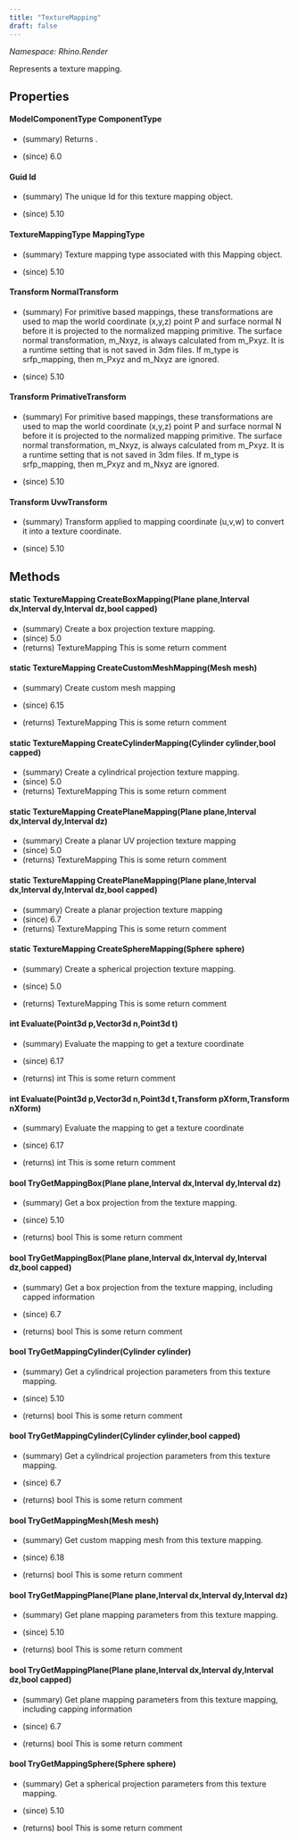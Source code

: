 ```yaml
---
title: "TextureMapping"
draft: false
---
```


*Namespace: Rhino.Render*

   Represents a texture mapping.
   
## Properties
#### ModelComponentType ComponentType
- (summary) 
     Returns .
     
- (since) 6.0
#### Guid Id
- (summary) 
     The unique Id for this texture mapping object.
     
- (since) 5.10
#### TextureMappingType MappingType
- (summary) 
     Texture mapping type associated with this Mapping object.
     
- (since) 5.10
#### Transform NormalTransform
- (summary) 
     For primitive based mappings, these transformations are used to map
     the world coordinate (x,y,z) point P and  surface normal N before it is
     projected to the normalized mapping primitive. The surface normal
     transformation, m_Nxyz, is always calculated from m_Pxyz.  It is a
     runtime setting that is not saved in 3dm files. If m_type is
     srfp_mapping, then m_Pxyz and m_Nxyz are ignored.
     
- (since) 5.10
#### Transform PrimativeTransform
- (summary) 
     For primitive based mappings, these transformations are used to map
     the world coordinate (x,y,z) point P and  surface normal N before it is
     projected to the normalized mapping primitive. The surface normal
     transformation, m_Nxyz, is always calculated from m_Pxyz.  It is a
     runtime setting that is not saved in 3dm files. If m_type is
     srfp_mapping, then m_Pxyz and m_Nxyz are ignored.
     
- (since) 5.10
#### Transform UvwTransform
- (summary) 
     Transform applied to mapping coordinate (u,v,w) to convert it into a
     texture coordinate.
     
- (since) 5.10
## Methods
#### static TextureMapping CreateBoxMapping(Plane plane,Interval dx,Interval dy,Interval dz,bool capped)
- (summary) Create a box projection texture mapping.
- (since) 5.0
- (returns) TextureMapping This is some return comment
#### static TextureMapping CreateCustomMeshMapping(Mesh mesh)
- (summary) 
     Create custom mesh mapping
     
- (since) 6.15
- (returns) TextureMapping This is some return comment
#### static TextureMapping CreateCylinderMapping(Cylinder cylinder,bool capped)
- (summary) Create a cylindrical projection texture mapping.
- (since) 5.0
- (returns) TextureMapping This is some return comment
#### static TextureMapping CreatePlaneMapping(Plane plane,Interval dx,Interval dy,Interval dz)
- (summary) Create a planar UV projection texture mapping
- (since) 5.0
- (returns) TextureMapping This is some return comment
#### static TextureMapping CreatePlaneMapping(Plane plane,Interval dx,Interval dy,Interval dz,bool capped)
- (summary) Create a planar projection texture mapping
- (since) 6.7
- (returns) TextureMapping This is some return comment
#### static TextureMapping CreateSphereMapping(Sphere sphere)
- (summary) 
     Create a spherical projection texture mapping.
     
- (since) 5.0
- (returns) TextureMapping This is some return comment
#### int Evaluate(Point3d p,Vector3d n,Point3d t)
- (summary) 
     Evaluate the mapping to get a texture coordinate
     
- (since) 6.17
- (returns) int This is some return comment
#### int Evaluate(Point3d p,Vector3d n,Point3d t,Transform pXform,Transform nXform)
- (summary) 
     Evaluate the mapping to get a texture coordinate
     
- (since) 6.17
- (returns) int This is some return comment
#### bool TryGetMappingBox(Plane plane,Interval dx,Interval dy,Interval dz)
- (summary) 
     Get a box projection from the texture mapping.
     
- (since) 5.10
- (returns) bool This is some return comment
#### bool TryGetMappingBox(Plane plane,Interval dx,Interval dy,Interval dz,bool capped)
- (summary) 
     Get a box projection from the texture mapping, including capped information
     
- (since) 6.7
- (returns) bool This is some return comment
#### bool TryGetMappingCylinder(Cylinder cylinder)
- (summary) 
     Get a cylindrical projection parameters from this texture mapping.
     
- (since) 5.10
- (returns) bool This is some return comment
#### bool TryGetMappingCylinder(Cylinder cylinder,bool capped)
- (summary) 
     Get a cylindrical projection parameters from this texture mapping.
     
- (since) 6.7
- (returns) bool This is some return comment
#### bool TryGetMappingMesh(Mesh mesh)
- (summary) 
     Get custom mapping mesh from this texture mapping.
     
- (since) 6.18
- (returns) bool This is some return comment
#### bool TryGetMappingPlane(Plane plane,Interval dx,Interval dy,Interval dz)
- (summary) 
     Get plane mapping parameters from this texture mapping.
     
- (since) 5.10
- (returns) bool This is some return comment
#### bool TryGetMappingPlane(Plane plane,Interval dx,Interval dy,Interval dz,bool capped)
- (summary) 
     Get plane mapping parameters from this texture mapping, including capping information
     
- (since) 6.7
- (returns) bool This is some return comment
#### bool TryGetMappingSphere(Sphere sphere)
- (summary) 
     Get a spherical projection parameters from this texture mapping.
     
- (since) 5.10
- (returns) bool This is some return comment
